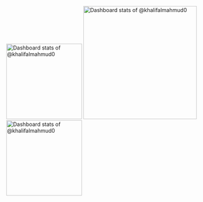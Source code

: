 <picture><source media="(prefers-color-scheme: dark)" srcset="https://myreadme.vercel.app/api/embed/khalifalmahmud0?panels=userstatistics,commitgraph"  height="200"><img alt="Dashboard stats of @khalifalmahmud0" src="https://myreadme.vercel.app/api/embed/khalifalmahmud0?panels=userstatistics,commitgraph"  height="200"></picture>
<picture><source media="(prefers-color-scheme: dark)" srcset="https://myreadme.vercel.app/api/embed/khalifalmahmud0?panels=toprepositories" width="300"  height="auto"><img alt="Dashboard stats of @khalifalmahmud0" src="https://myreadme.vercel.app/api/embed/khalifalmahmud0?panels=toprepositories" width="300" height="auto"></picture>
<picture><source media="(prefers-color-scheme: dark)" srcset="https://myreadme.vercel.app/api/embed/khalifalmahmud0?panels=toplanguages"  height="200"><img alt="Dashboard stats of @khalifalmahmud0" src="https://myreadme.vercel.app/api/embed/khalifalmahmud0?panels=toplanguages"  height="200"></picture>

